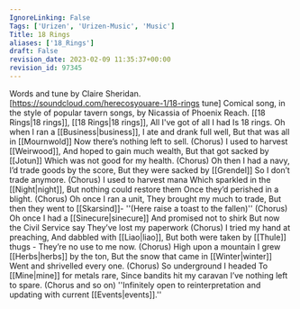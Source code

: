 ```yaml
---
IgnoreLinking: False
Tags: ['Urizen', 'Urizen-Music', 'Music']
Title: 18 Rings
aliases: ['18_Rings']
draft: False
revision_date: 2023-02-09 11:35:37+00:00
revision_id: 97345
---
```


Words and tune by Claire Sheridan. [https://soundcloud.com/herecosyouare-1/18-rings tune]
Comical song, in the style of popular tavern songs, by Nicassia of Phoenix Reach.
[[18 Rings|18 rings]], [[18 Rings|18 rings]],
All I've got of all I had 
Is 18 rings.
Oh when I ran a [[Business|business]],
I ate and drank full well,
But that was all in [[Mournwold]]
Now there’s nothing left to sell.
(Chorus)
I used to harvest [[Weirwood]],
And hoped to gain much wealth,
But that got sacked by [[Jotun]]
Which was not good for my health.
(Chorus)
Oh then I had a navy,
I’d trade goods by the score,
But they were sacked by [[Grendel]]
So I don’t trade anymore.
(Chorus)
I used to harvest mana
Which sparkled in the [[Night|night]],
But nothing could restore them
Once they’d perished in a blight.
(Chorus)
Oh once I ran a unit,
They brought my much to trade,
But then they went to [[Skarsind]]-
''(Here raise a toast to the fallen)''
(Chorus)
Oh once I had a [[Sinecure|sinecure]]
And promised not to shirk
But now the Civil Service say
They’ve lost my paperwork
(Chorus)
I tried my hand at preaching,
And dabbled with [[Liao|liao]],
But both were taken by [[Thule]] thugs -
They’re no use to me now.
(Chorus)
High upon a mountain
I grew [[Herbs|herbs]] by the ton,
But the snow that came in [[Winter|winter]]
Went and shrivelled every one.
(Chorus)
So underground I headed
To [[Mine|mine]] for metals rare,
Since bandits hit my caravan
I’ve nothing left to spare.
(Chorus and so on)
''Infinitely open to reinterpretation and updating with current [[Events|events]].''